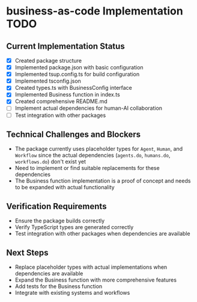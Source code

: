 # business-as-code Implementation TODO

## Current Implementation Status

- [x] Created package structure
- [x] Implemented package.json with basic configuration
- [x] Implemented tsup.config.ts for build configuration
- [x] Implemented tsconfig.json
- [x] Created types.ts with BusinessConfig interface
- [x] Implemented Business function in index.ts
- [x] Created comprehensive README.md
- [ ] Implement actual dependencies for human-AI collaboration
- [ ] Test integration with other packages

## Technical Challenges and Blockers

- The package currently uses placeholder types for `Agent`, `Human`, and `Workflow` since the actual dependencies (`agents.do`, `humans.do`, `workflows.do`) don't exist yet
- Need to implement or find suitable replacements for these dependencies
- The Business function implementation is a proof of concept and needs to be expanded with actual functionality

## Verification Requirements

- Ensure the package builds correctly
- Verify TypeScript types are generated correctly
- Test integration with other packages when dependencies are available

## Next Steps

- Replace placeholder types with actual implementations when dependencies are available
- Expand the Business function with more comprehensive features
- Add tests for the Business function
- Integrate with existing systems and workflows
